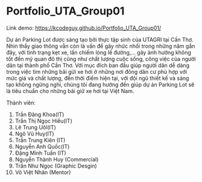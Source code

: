 # Portfolio_UTA_Group01
Link demo: https://kcodeguy.github.io/Portfolio_UTA_Group01/
 
Dự án Parking Lot được sáng tạo bởi thực tập sinh của UTAGRI tại Cần Thơ. Nhìn thấy giao thông vẫn còn là vấn đề gây nhức nhối trong những năm gần đây, với tình trạng kẹt xe, lấn chiếm lòng lề đường,... gây ảnh hưởng không tốt đến mỹ quan đô thị cũng như chất lượng cuộc sống, công việc của người dân tại thành phố Cần Thơ. Với mục đích ban đầu giúp người dân dễ dàng trong việc tìm những bãi gửi xe hơi ở những nơi đông dân cư phù hợp với mức giá và chất lượng, đến thời điểm hiện tại, với đội ngũ thiết kế và sáng tạo không ngừng nghỉ, chúng tôi đang hướng đến giúp dự án Parking Lot sẽ là tiêu chuẩn cho những bãi giữ xe hơi tại Việt Nam.

Thành viên:
1. Trần Đăng Khoa(IT)
2. Trần Thị Ngọc Hiếu(IT)
3. Lê Trung Uôl(IT)
4. Ngô Vũ Huy(IT)
5. Trần Trung Kiên (IT)
6. Nguyễn Anh Quốc(IT)
7. Đặng Minh Tuấn (IT)
8. Nguyễn Thành Huy (Commercial)
9. Trần Như Ngọc (Graphic Desgin)
10. Võ Việt Nhân (Mentor)
